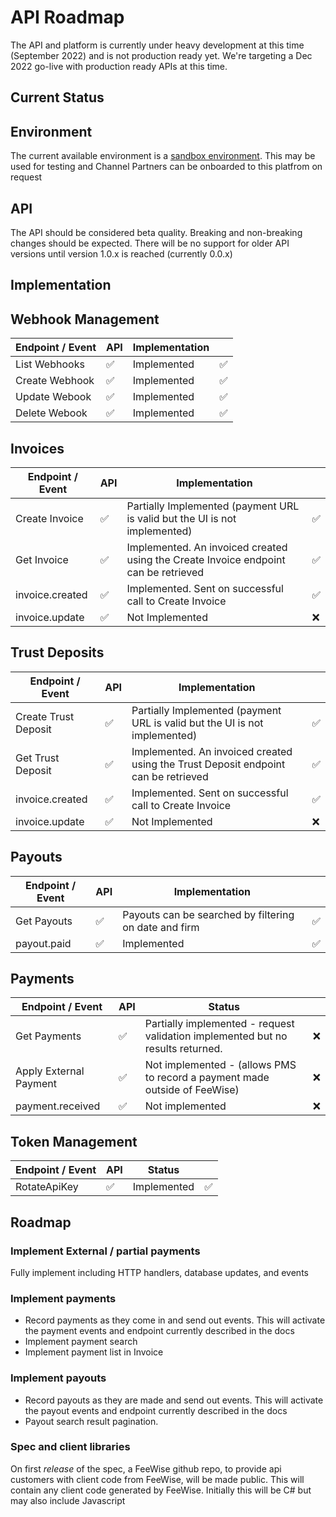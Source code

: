 # API Roadmap

The API and platform is currently under heavy development at this time (September 2022) and is not production ready yet. 
We're targeting a Dec 2022 go-live with production ready APIs at this time.

## Current Status

## Environment
The current available environment is a [sandbox environment](./SANDBOX.md). This may be used for testing and Channel 
Partners can be onboarded to this platfrom on request


## API
The API should be considered beta quality. Breaking and non-breaking changes should be expected.
There will be no support for older API versions until version 1.0.x is reached (currently 0.0.x)

## Implementation

## Webhook Management

| Endpoint / Event | API | Implementation |    |
|------------------|-----|----------------|----|
| List Webhooks    | ✅   | Implemented    | ✅  |
| Create Webhook   | ✅   | Implemented    | ✅  |
| Update Webook    | ✅   | Implemented    | ✅  |
| Delete Webook    | ✅   | Implemented    | ✅  |


## Invoices

| Endpoint / Event | API | Implementation                                                                      |    |
|------------------|---|-------------------------------------------------------------------------------------|----|
| Create Invoice   | ✅ | Partially Implemented (payment URL is valid but the UI is not implemented)          | ✅  |
| Get Invoice      | ✅ | Implemented. An invoiced created using the Create Invoice endpoint can be retrieved | ✅  |
| invoice.created  | ✅ | Implemented. Sent on successful call to Create Invoice                              | ✅  |
| invoice.update   | ✅ | Not Implemented                                                                     | ❌  |       

## Trust Deposits

| Endpoint / Event     | API | Implementation                                                                     |   |
|----------------------|---|------------------------------------------------------------------------------------|---|
| Create Trust Deposit | ✅ | Partially Implemented (payment URL is valid but the UI is not implemented)         | ✅ |
| Get Trust Deposit    | ✅ | Implemented. An invoiced created using the Trust Deposit endpoint can be retrieved | ✅ |
| invoice.created      | ✅ | Implemented. Sent on successful call to Create Invoice                             | ✅ |
| invoice.update       | ✅ | Not Implemented                                                                    | ❌ |       

## Payouts

| Endpoint / Event | API | Implementation                                        |    |
|------------------|-----|-------------------------------------------------------|----|
| Get Payouts      |  ✅ | Payouts can be searched by filtering on date and firm | ✅  |
| payout.paid      |  ✅ | Implemented                                           | ✅  | 

## Payments

| Endpoint / Event       | API | Status                                                                          |     |
|------------------------|-----|---------------------------------------------------------------------------------|-----|
| Get Payments           | ✅ | Partially implemented - request validation implemented but no results returned. | ❌   |
| Apply External Payment | ✅ | Not implemented -  (allows PMS to record a payment made outside of FeeWise)     | ❌   | 
| payment.received       | ✅ | Not implemented                                                                 | ❌   | 

## Token Management
| Endpoint / Event | API | Status      |    |
|------------------|-----|-------------|----|
| RotateApiKey     | ✅   | Implemented |  ✅ |




## Roadmap

### Implement External / partial payments

Fully implement including HTTP handlers, database updates, and events

### Implement payments

* Record payments as they come in and send out events. This will activate the payment events and endpoint currently described in the docs
* Implement payment search
* Implement payment list in Invoice

### Implement payouts

* Record payouts as they are made and send out events. This will activate the payout events and endpoint currently described in the docs
* Payout search result pagination.

### Spec and client libraries

On first *release* of the spec, a FeeWise github repo, to provide api customers with client code from FeeWise, will be made public. This will contain 
any client code generated by FeeWise. Initially this will be C# but may also include Javascript 



